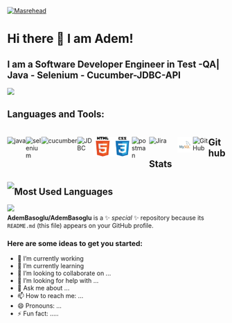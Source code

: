 [![Masrehead](https://gifdb.com/images/high/red-hacker-matrix-rxowhi05xduket6f/400px.gif)](https://AdemBasoglu.io)

# Hi there 👋 I am Adem!
## I am a Software Developer Engineer in Test -QA| Java - Selenium - Cucumber-JDBC-API
![](https://komarev.com/ghpvc/?username=AdemBasoglu)
## Languages and Tools:
#
<img align="left" alt="java" height=36px src="https://logos-download.com/wp-content/uploads/2016/10/Java_logo_icon.png"/>
<img align="left" alt="selenium" width=36px src= "https://upload.wikimedia.org/wikipedia/commons/thumb/d/d5/Selenium_Logo.png/1200px-Selenium_Logo.png"/>
<img align="left" alt="cucumber" height=36px src="https://encrypted-tbn1.gstatic.com/images?q=tbn:ANd9GcRwfaCCeBtUYrrJz30sBA4IHBFLclgMVbGItsmHWf0EhsD0SA64"/>
<img align="left" alt="JDBC" width=36px src="https://encrypted-tbn0.gstatic.com/images?q=tbn:ANd9GcQ8x-_QBEnIf8jXYLY1c-PAh40xFC9Ia2zyYz35utSj&s" />
<img align="left" alt="HTML5" width=45px src="https://raw.githubusercontent.com/github/explore/80688e429a7d4ef2fca1e82350fe8e3517d3494d/topics/html/html.png" />
<img align="left" alt="CSS3" width=45px src="https://raw.githubusercontent.com/github/explore/80688e429a7d4ef2fca1e82350fe8e3517d3494d/topics/css/css.png" />
<img align="left" alt="postman" width=40px src="https://seeklogo.com/images/P/postman-logo-0087CA0D15-seeklogo.com.png" />
<img align="left" alt="Jira" width=65px src="https://encrypted-tbn0.gstatic.com/images?q=tbn:ANd9GcTXbZKnu7FYpiyDIq9di7Sre_z8CbddRXzIwQ&usqp=CAU" />
<img align="left" alt="MySQL" width=36px src="https://raw.githubusercontent.com/github/explore/80688e429a7d4ef2fca1e82350fe8e3517d3494d/topics/mysql/mysql.png" />
<img align="left" alt="GitHub" width=36px src="https://www.oomnitza.com/wp-content/uploads/2022/06/github-logo-300x300.png" />


#
#
#
## <summary> Github Stats</summary>
## <img align="left" src="https://github-readme-stats.vercel.app/api?username=AdemBasoglu&theme=dark" >
#
#
#
#
#
## <summary> Most Used Languages</summary>
<img align="left" src="https://github-readme-stats.vercel.app/api/top-langs/?username=AdemBasoglu&layout=compact&theme=dark" >


#
#
#
#
#
**AdemBasoglu/AdemBasoglu** is a ✨ _special_ ✨ repository because its `README.md` (this file) appears on your GitHub profile.

### Here are some ideas to get you started:

- 🔭 I’m currently working
- 🌱 I’m currently learning
- 👯 I’m looking to collaborate on ...
- 🤔 I’m looking for help with ...
- 💬 Ask me about ...
- 📫 How to reach me: ...
- 😄 Pronouns: ...
- ⚡ Fun fact: .....
